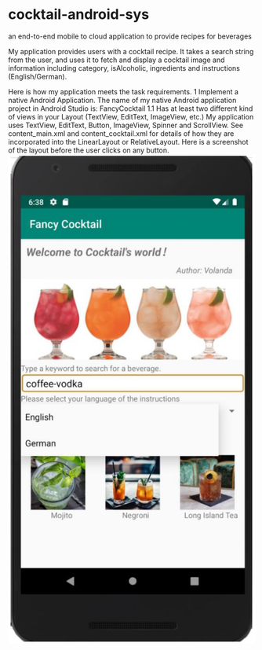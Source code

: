 # cocktail-android-sys
an end-to-end mobile to cloud application to provide recipes for beverages

My application provides users with a cocktail recipe. It takes a search string from the user, and uses it to fetch and display a cocktail image and information including category, isAlcoholic, ingredients and instructions (English/German).

Here is how my application meets the task requirements.
1 Implement a native Android Application.
The name of my native Android application project in Android Studio is:
FancyCocktail
1.1 Has at least two different kind of views in your Layout (TextView, EditText, ImageView, etc.)
My application uses TextView, EditText, Button, ImageView, Spinner and ScrollView. See content_main.xml and content_cocktail.xml for details of how they are incorporated into the LinearLayout or RelativeLayout.
Here is a screenshot of the layout before the user clicks on any button.
![image](https://github.com/Volanda-Zhu/cocktail-android-sys/blob/master/picture/frontpage.png)
